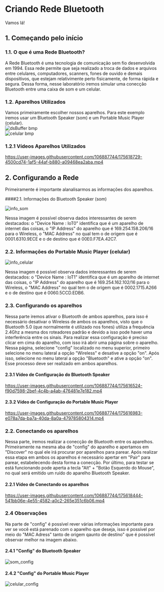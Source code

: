 # Criando Rede Bluetooth

Vamos lá!

## 1. Começando pelo início

### 1.1. O que é uma Rede Bluetooth?

A Rede Bluetooth é uma tecnologia de comunicação sem fio desenvolvida em 1994. Essa rede permite que seja realizado a troca de dados e arquivos entre celulares, computadores, scanners, fones de ouvido e demais dispositivos, que estejam relativimente perto fisicamente, de forma rápida e segura. Dessa forma, nesse laboratório iremos simular uma conecção Bluetooth entre uma caixa de som e um celular.

### 1.2. Aparelhos Utilizados

Vamos primeiramente escolher nossos aparelhos. Para este exemplo iremos usar um Bluetooth Speaker (som) e um Portable Music Player (celular). <br/>
![dsBuffer bmp](https://user-images.githubusercontent.com/106887744/175208991-e5a4a602-db40-4f89-af51-59e9adef9f0e.png)
<br/>
![celular bmp](https://user-images.githubusercontent.com/106887744/175209509-82a9ec2f-91d8-4f70-8142-9fc460486dc0.png)
<br/>

### 1.2.1 Vídeos Aparelhos Utilizados

https://user-images.githubusercontent.com/106887744/175618729-4500cd74-1af5-44af-b880-a09468ea2aba.mp4


## 2. Configurando a Rede
Primeiramente é importante alanalisarmos as informações dos aparelhos.

####2.1. Informações do Bluetooth Speaker (som)

![info_som](https://user-images.githubusercontent.com/106887744/175612894-825d28d3-eb52-4211-91ce-ac79084861a8.png)<br/>

Nessa imagem é possível observa dados interessantes de serem destacados: o "Device Name : IoT0" identifica que é um aparelho de internet das coisas, o "IP Address" do aparelho que é 169.254.158.206/16 para o Wireless, o "MAC Address" no qual tem o de origem que é 0001.6310.9ECE  e o de destino que é 00E0.F7EA.42C7.

### 2.2. Informações do Portable Music Player (celular)

![info_celular](https://user-images.githubusercontent.com/106887744/175614450-611d29c5-bd17-4e34-949c-92a3f5980c40.png)

Nessa imagem é possível observa dados interessantes de serem destacados: o "Device Name : IoT1" identifica que é um aparelho de internet das coisas, o "IP Address" do aparelho que é 169.254.162.102/16 para o Wireless, o "MAC Address" no qual tem o de origem que é 0002.1715.A266  e o de destino que é 0060.5CCD.EDB6.

### 2.3. Configurando os aparelhos

Nessa parte iremos ativar o Bluetooth de ambos aparelhos, para isso é necessário desativar o Wireless de ambos os aparelhos, visto que o Bluetooth 5.0 (que normalmente é utilizado nos fones) utiliza a frequência 2.4Ghz a mesma dos roteadores padrão e devido a isso pode haver uma interferência entre os sinais. Para realizar essa configuração é preciso clicar em cima do aparelho, com isso irá abrir uma página sobre o aparelho. Nessa página, selecione "config" localizado no menu superior, primeiro selecione no menu lateral a opção "Wireless" e desative a opção "on". Após isso, selecione no menu lateral a opção "Bluetooth" e ative a opção "on". Esse processo deve ser realizado em ambos aparelhos.

#### 2.3.1 Vídeo de Configuração do Bluetooth Speaker
https://user-images.githubusercontent.com/106887744/175616524-f90d7598-2bef-4c4b-a4ab-476481e7e182.mp4

#### 2.3.2 Vídeo de Configuração do Portable Music Player
https://user-images.githubusercontent.com/106887744/175616983-e078a7da-ba7a-40da-8a0a-479785804314.mp4


### 2.2. Conectando os aparelhos

Nessa parte, iremos realizar a conecção de Bluetooth entre os aparelhos. Primeiramente na mesma aba de "config" do aparelho e apertamos em "Discover" no qual ele irá procurar por aparelhos para parear. Após realizar essa etapa em ambos os aparelhos é necessário apertar em "Pair" para parear, estabelecendo desta forma a conecção. Por último, para testar se está funcionando pode aperta a tecla "Alt" + "Botão Esquerdo do Mouse", no qual será emitido um ruído do aparelho Bluetooth Speaker.

#### 2.2.1 Vídeo de Conectando os aparelhos

https://user-images.githubusercontent.com/106887744/175618444-541bb06e-4e55-4582-a0c2-265e351c6b06.mp4

### 2.4 Observações

Na parte de "config" é possível rever várias informações importante para ver se você está parenado com o aparelho que deseja, isso é possível por meio do "MAC Adress" tanto de origem qaunto de destino" que é possível observar melhor na imagem abaixo.

#### 2.4.1 "Config" do Bluetooth Speaker

![som_config](https://user-images.githubusercontent.com/106887744/175625881-f2d034fd-7634-440b-912b-a16484083736.png)

#### 2.4.2 "Config" do Portable Music Player

![celular_config](https://user-images.githubusercontent.com/106887744/175626478-64ee6c0f-28f4-4e5a-9ace-bde97b20cd45.png)

